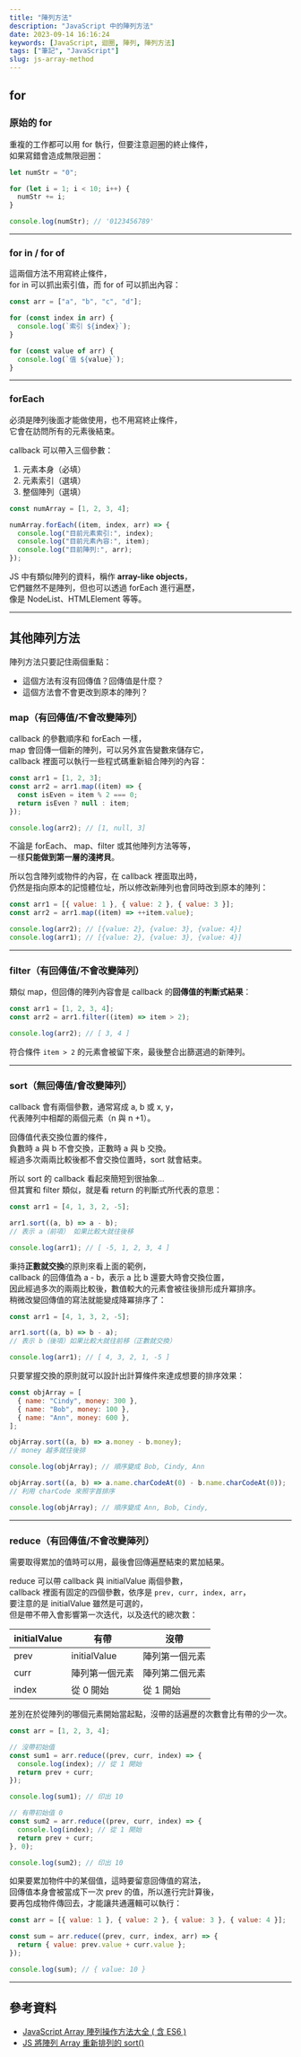 ```yaml
---
title: "陣列方法"
description: "JavaScript 中的陣列方法"
date: 2023-09-14 16:16:24
keywords: [JavaScript, 迴圈, 陣列, 陣列方法]
tags: ["筆記", "JavaScript"]
slug: js-array-method
---
```


## for

### 原始的 for

重複的工作都可以用 for 執行，但要注意迴圈的終止條件，  
如果寫錯會造成無限迴圈：

```js
let numStr = "0";

for (let i = 1; i < 10; i++) {
  numStr += i;
}

console.log(numStr); // '0123456789'
```

---

### for in / for of

這兩個方法不用寫終止條件，  
for in 可以抓出索引值，而 for of 可以抓出內容：

```js
const arr = ["a", "b", "c", "d"];

for (const index in arr) {
  console.log(`索引 ${index}`);
}

for (const value of arr) {
  console.log(`值 ${value}`);
}
```

---

### forEach

必須是陣列後面才能做使用，也不用寫終止條件，  
它會在訪問所有的元素後結束。

callback 可以帶入三個參數：

1. 元素本身（必填）
2. 元素索引（選填）
3. 整個陣列（選填）

```js
const numArray = [1, 2, 3, 4];

numArray.forEach((item, index, arr) => {
  console.log("目前元素索引:", index);
  console.log("目前元素內容:", item);
  console.log("目前陣列:", arr);
});
```

JS 中有類似陣列的資料，稱作 **array-like objects**，  
它們雖然不是陣列，但也可以透過 forEach 進行遍歷，  
像是 NodeList、HTMLElement 等等。

---

## 其他陣列方法

陣列方法只要記住兩個重點：

- 這個方法有沒有回傳值？回傳值是什麼？
- 這個方法會不會更改到原本的陣列？

### map（有回傳值/不會改變陣列）

callback 的參數順序和 forEach 一樣，  
map 會回傳一個新的陣列，可以另外宣告變數來儲存它，  
callback 裡面可以執行一些程式碼重新組合陣列的內容：

```js
const arr1 = [1, 2, 3];
const arr2 = arr1.map((item) => {
  const isEven = item % 2 === 0;
  return isEven ? null : item;
});

console.log(arr2); // [1, null, 3]
```

不論是 forEach、 map、filter 或其他陣列方法等等，  
一樣**只能做到第一層的淺拷貝**。

所以包含陣列或物件的內容，在 callback 裡面取出時，  
仍然是指向原本的記憶體位址，所以修改新陣列也會同時改到原本的陣列：

```js
const arr1 = [{ value: 1 }, { value: 2 }, { value: 3 }];
const arr2 = arr1.map((item) => ++item.value);

console.log(arr2); // [{value: 2}, {value: 3}, {value: 4}]
console.log(arr1); // [{value: 2}, {value: 3}, {value: 4}]
```

---

### filter（有回傳值/不會改變陣列）

類似 map，但回傳的陣列內容會是 callback 的**回傳值的判斷式結果**：

```js
const arr1 = [1, 2, 3, 4];
const arr2 = arr1.filter((item) => item > 2);

console.log(arr2); // [ 3, 4 ]
```

符合條件 `item > 2` 的元素會被留下來，最後整合出篩選過的新陣列。

---

### sort（無回傳值/會改變陣列）

callback 會有兩個參數，通常寫成 a, b 或 x, y，  
代表陣列中相鄰的兩個元素（n 與 n +1）。

回傳值代表交換位置的條件，  
負數時 a 與 b 不會交換，正數時 a 與 b 交換。  
經過多次兩兩比較後都不會交換位置時，sort 就會結束。

所以 sort 的 callback 看起來簡短到很抽象...  
但其實和 filter 類似，就是看 return 的判斷式所代表的意思：

```js
const arr1 = [4, 1, 3, 2, -5];

arr1.sort((a, b) => a - b);
// 表示 a（前項） 如果比較大就往後移

console.log(arr1); // [ -5, 1, 2, 3, 4 ]
```

秉持**正數就交換**的原則來看上面的範例，  
callback 的回傳值為 a - b，表示 a 比 b 還要大時會交換位置，  
因此經過多次的兩兩比較後，數值較大的元素會被往後排形成升冪排序。  
稍微改變回傳值的寫法就能變成降冪排序了：

```js
const arr1 = [4, 1, 3, 2, -5];

arr1.sort((a, b) => b - a);
// 表示 b（後項）如果比較大就往前移（正數就交換）

console.log(arr1); // [ 4, 3, 2, 1, -5 ]
```

只要掌握交換的原則就可以設計出計算條件來達成想要的排序效果：

```js
const objArray = [
  { name: "Cindy", money: 300 },
  { name: "Bob", money: 100 },
  { name: "Ann", money: 600 },
];

objArray.sort((a, b) => a.money - b.money);
// money 越多就往後排

console.log(objArray); // 順序變成 Bob, Cindy, Ann

objArray.sort((a, b) => a.name.charCodeAt(0) - b.name.charCodeAt(0));
// 利用 charCode 來照字首排序

console.log(objArray); // 順序變成 Ann, Bob, Cindy,
```

---

### reduce（有回傳值/不會改變陣列）

需要取得累加的值時可以用，最後會回傳遍歷結束的累加結果。

reduce 可以帶 callback 與 initialValue 兩個參數，  
callback 裡面有固定的四個參數，依序是 `prev, curr, index, arr`，  
要注意的是 initialValue 雖然是可選的，  
但是帶不帶入會影響第一次迭代，以及迭代的總次數：

| initialValue | 有帶           | 沒帶           |
| ------------ | -------------- | -------------- |
| prev         | initialValue   | 陣列第一個元素 |
| curr         | 陣列第一個元素 | 陣列第二個元素 |
| index        | 從 0 開始      | 從 1 開始      |

差別在於從陣列的哪個元素開始當起點，沒帶的話遍歷的次數會比有帶的少一次。

```js
const arr = [1, 2, 3, 4];

// 沒帶初始值
const sum1 = arr.reduce((prev, curr, index) => {
  console.log(index); // 從 1 開始
  return prev + curr;
});

console.log(sum1); // 印出 10

// 有帶初始值 0
const sum2 = arr.reduce((prev, curr, index) => {
  console.log(index); // 從 1 開始
  return prev + curr;
}, 0);

console.log(sum2); // 印出 10
```

如果要累加物件中的某個值，這時要留意回傳值的寫法，  
回傳值本身會被當成下一次 prev 的值，所以進行完計算後，  
要再包成物件傳回去，才能讓共通邏輯可以執行：

```js
const arr = [{ value: 1 }, { value: 2 }, { value: 3 }, { value: 4 }];

const sum = arr.reduce((prev, curr, index, arr) => {
  return { value: prev.value + curr.value };
});

console.log(sum); // { value: 10 }
```

---

## 參考資料

- [JavaScript Array 陣列操作方法大全 ( 含 ES6 )](https://www.oxxostudio.tw/articles/201908/js-array.html?fbclid=IwAR12g-n-YcR7KG-dgXWme9xcKCdXlBNthFFeptHjfLjK_UBEBR7WysgX9Oo#array_map)
- [JS 將陣列 Array 重新排列的 sort()](https://ithelp.ithome.com.tw/articles/10225733?fbclid=IwAR0sMRAy_sHRlwo-7pDA9xzhzSSaLPIOwzu2Luo8LQJ1xx5vB3eRExR82AU)

